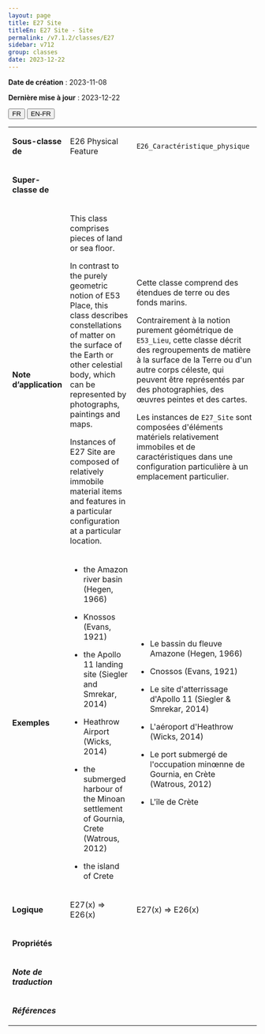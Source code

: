 ```yaml
---
layout: page
title: E27 Site
titleEn: E27 Site - Site
permalink: /v7.1.2/classes/E27
sidebar: v712
group: classes
date: 2023-12-22
---
```


**Date de création** : 2023-11-08

**Dernière mise à jour** : 2023-12-22

<div class="lang-buttons">
 <button id="fr" class="activate">FR</button>
 <button id="en-fr">EN-FR</button>
</div>

<table>
<tbody>
<tr>
<td><p><strong>Sous-classe de</strong></p></td>
<td class="en">
<p>E26 Physical Feature</p>
</td>
<td>
<p><code class="language-plaintext highlighter-rouge">E26_Caractéristique_physique</code></p>
</td>
</tr>
<tr>
<td><p><strong>Super-classe de</strong></p></td>
<td class="en">
</td>
<td>
<p><code class="language-plaintext highlighter-rouge"></code></p>
</td>
</tr>
<tr>
<td><p><strong>Note d’application</strong></p></td>
<td class="en">
<p>This class comprises pieces of land or sea floor. <strong></strong></p>
<p>In contrast to the purely geometric notion of E53 Place, this class describes constellations of matter on the surface of the Earth or other celestial body, which can be represented by photographs, paintings and maps.<strong></strong></p>
<p>Instances of E27 Site are composed of relatively immobile material items and features in a particular configuration at a particular location. </p>
</td>
<td>
<p>Cette classe comprend des étendues de terre ou des fonds marins.</p>
<p>Contrairement à la notion purement géométrique de <code class="language-plaintext highlighter-rouge">E53_Lieu</code>, cette classe décrit des regroupements de matière à la surface de la Terre ou d'un autre corps céleste, qui peuvent être représentés par des photographies, des œuvres peintes et des cartes.</p>
<p>Les instances de <code class="language-plaintext highlighter-rouge">E27_Site</code> sont composées d'éléments matériels relativement immobiles et de caractéristiques dans une configuration particulière à un emplacement particulier.</p>
</td>
</tr>
<tr>
<td><p><strong>Exemples</strong></p></td>
<td class="en">
<ul>
<li><p>the Amazon river basin (Hegen, 1966)</p>
</li>
<li><p>Knossos (Evans, 1921)</p>
</li>
<li><p>the Apollo 11 landing site (Siegler and Smrekar, 2014)</p>
</li>
<li><p>Heathrow Airport (Wicks, 2014)</p>
</li>
<li><p>the submerged harbour of the Minoan settlement of Gournia, Crete (Watrous, 2012)<strong></strong></p>
</li>
<li><p>the island of Crete</p>
</li>
</ul>
</td>
<td>
<ul>
<li><p>Le bassin du fleuve Amazone (Hegen, 1966)</p>
</li>
<li><p>Cnossos (Evans, 1921)</p>
</li>
<li><p>Le site d'atterrissage d'Apollo 11 (Siegler & Smrekar, 2014)</p>
</li>
<li><p>L'aéroport d'Heathrow (Wicks, 2014)</p>
</li>
<li><p>Le port submergé de l'occupation minœnne de Gournia, en Crète (Watrous, 2012)</p>
</li>
<li><p>L'île de Crète</p>
</li>
</ul>
</td>
</tr>
<tr>
<td><p><strong>Logique</strong></p></td>
<td class="en">
<p>E27(x) ⇒ E26(x)</p>
</td>
<td>
<p>E27(x) ⇒ E26(x)<strong></strong></p>
</td>
</tr>
<tr>
<td><p><strong>Propriétés</strong></p></td>
<td class="en">
</td>
<td>
<p><code class="language-plaintext highlighter-rouge"></code></p>
</td>
</tr>
<tr>
<td><p><strong><em>Note de traduction</em></strong></p></td>
<td colspan="2">
</td>
</tr>
<tr>
<td><p><strong><em>Références</em></strong></p></td>
<td colspan="2">
<p><em></em></p>
</td>
</tr>
</tbody>
</table>
